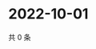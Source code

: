 # 2022-10-01

共 0 条

<!-- BEGIN WEIBO -->
<!-- 最后更新时间 Sat Oct 01 2022 17:11:11 GMT+0800 (China Standard Time) -->

<!-- END WEIBO -->
